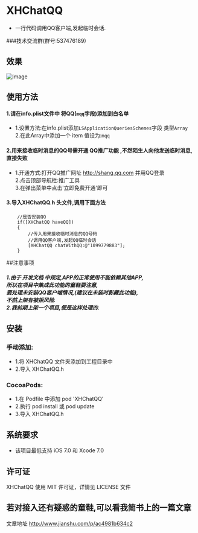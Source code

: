 ﻿# XHChatQQ
* 一行代码调用QQ客户端,发起临时会话.

###技术交流群(群号:537476189)

## 效果
![image](http://a.hiphotos.baidu.com/image/pic/item/d6ca7bcb0a46f21fb66b5f61fe246b600c33aea0.jpg)
## 使用方法
#### 1.请在info.plist文件中 将QQ(`mqq`字段)添加到白名单
*    1.设置方法:在info.plist添加`LSApplicationQueriesSchemes`字段 类型`Array`<br>
     2.在此Array中添加一个 item 值设为:`mqq`<br>

#### 2.用来接收临时消息的QQ号需开通 QQ推广功能 ,不然陌生人向他发送临时消息,直接失败<br>
*    1.开通方式:打开QQ推广网址  http://shang.qq.com  并用QQ登录<br>
     2.点击顶部导航栏:推广工具<br>
     3.在弹出菜单中点击'立即免费开通'即可<br>

#### 3.导入XHChatQQ.h 头文件,调用下面方法
```objc
    //是否安装QQ
    if([XHChatQQ haveQQ])
    {
        //传入用来接收临时消息的QQ号码
        //调用QQ客户端,发起QQ临时会话
        [XHChatQQ chatWithQQ:@"1099779883"];
    }
```
##注意事项
##### 1.由于 开发文档 中规定,APP的正常使用不能依赖其他APP,<br>所以在项目中集成此功能的童鞋要注意,<br>要处理未安装QQ客户端情况,(建议在未装时影藏此功能),<br>不然上架有被拒风险. <br>    2.我前期上架一个项目,便是这样处理的.
##  安装
### 手动添加:<br>
*   1.将 XHChatQQ 文件夹添加到工程目录中<br>
*   2.导入 XHChatQQ.h

### CocoaPods:<br>
*   1.在 Podfile 中添加 pod 'XHChatQQ'<br>
*   2.执行 pod install 或 pod update<br>
*   3.导入 XHChatQQ.h

##  系统要求
*   该项目最低支持 iOS 7.0 和 Xcode 7.0

##  许可证
XHChatQQ 使用 MIT 许可证，详情见 LICENSE 文件

##  若对接入还有疑惑的童鞋,可以看我简书上的一篇文章
文章地址 http://www.jianshu.com/p/ac4981b634c2